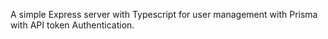 A simple Express server with Typescript for user management with Prisma with API token Authentication.